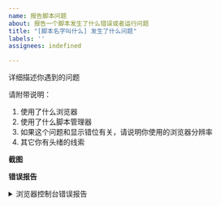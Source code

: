 ```yaml
---
name: 报告脚本问题
about: 报告一个脚本发生了什么错误或者运行问题
title: "[脚本名字叫什么] 发生了什么问题"
labels: ''
assignees: indefined

---
```


<!--
* 0. 这是一个关于提交BUG的模版，如果脚本运行并没有出问题只是请求添加一个功能，请使用另一个模版
* 1. 提交BUG反馈前请先确认看过脚本使用说明和问题须知确保不是已知且不会修复的问题。
* 2. 查看https://github.com/indefined/UserScripts/issues?q=is%3Aissue 确定没有相同的反馈存在，如果已有相关反馈请在下面回复不要发布重复问题
* 3. 如果确认需要反馈请认真填写信息，特别是标题要写明关于哪个脚本的
* 4. 不要删除本模版里你看不懂的<>结构和里面提示，这些结构可以保证反馈的内容不会错乱，这些提示不会显示在最终的反馈正文中
-->

详细描述你遇到的问题

请附带说明：
1. 使用了什么浏览器
2. 使用了什么脚本管理器
3. 如果这个问题和显示错位有关，请说明你使用的浏览器分辨率
4. 其它你有头绪的线索

**截图**
<!--如果有截图的话，直接把截图拖到回复框里可以上传截图-->

**错误报告**
<!--如果发生了错误按F12查看控制台（Console）是否有相关错误发生-->
<details>
<summary>浏览器控制台错误报告</summary>
<pre>
<code>
<!--如果有控制台的错误报告，请把错误报告复制粘贴在下一行，不要删除前后的<>和相关代码-->

</code>
</pre>
</details>

